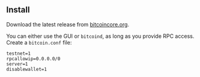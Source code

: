 ## Install

Download the latest release from [bitcoincore.org](https://bitcoincore.org/en/download/).

You can either use the GUI or `bitcoind`, as long as you provide RPC access. Create a `bitcoin.conf` file:

```
testnet=1
rpcallowip=0.0.0.0/0
server=1
disablewallet=1
```
